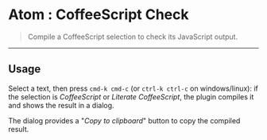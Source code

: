 # Atom : CoffeeScript Check

> Compile a CoffeeScript selection to check its JavaScript output.

* * *

## Usage

Select a text, then press `cmd-k cmd-c` (or `ctrl-k ctrl-c` on windows/linux): if the selection is *CoffeeScript* or *Literate CoffeeScript*, the plugin compiles it and shows the result in a dialog.

The dialog provides a "*Copy to clipboard*" button to copy the compiled result.
